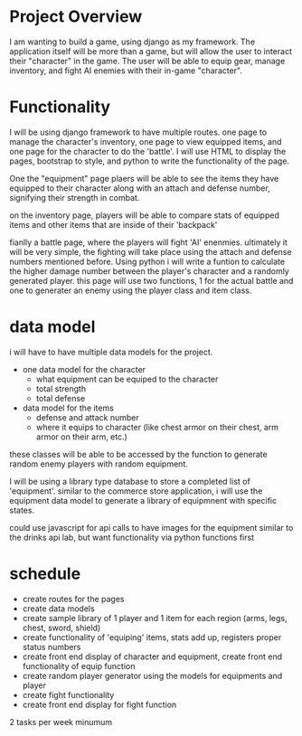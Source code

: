 # Project Overview
I am wanting to build a game, using django as my framework. The application itself will be more than a game, but will allow the user to interact their "character" in the game. The user will be able to equip gear, manage inventory, and fight AI enemies with their in-game "character".

# Functionality
I will be using django framework to have multiple routes. one page to manage the character's inventory, one page to view equipped items, and one page for the character to do the 'battle'. I will use HTML to display the pages, bootstrap to style, and python to write the functionality of the page. 

One the "equipment" page plaers will be able to see the items they have equipped to their character along with an attach and defense number, signifying their strength in combat. 

on the inventory page, players will be able to compare stats of equipped items and other items that are inside of their 'backpack' 

fianlly a battle page, where the players will fight 'AI' enenmies. ultimately it will be very simple, the fighting will take place using the attach and defense numbers mentioned before. Using python i will write a funtion to calculate the higher damage number between the player's character and a randomly generated player. this page will use two functions, 1 for the actual battle and one to generater an enemy using the player class and item class.

# data model
i will have to have multiple data models for the project. 
- one data model for the character
    - what equipment can be equiped to the   character
    - total strength
    - total defense
- data model for the items
    - defense and attack number
    - where it equips to character (like chest armor on their chest, arm armor on their arm, etc.)

these classes will be able to be accessed by the function to generate random enemy players with random equipment. 

I will be using a library type database to store a completed list of 'equipment'. similar to the commerce store application, i will use the equipment data model to generate a library of equipmnent with specific states. 

could use javascript for api calls to have images for the  equipment similar to the drinks api lab, but want functionality via python functions first
# schedule

- create routes for the pages
- create data models 
- create sample library of 1 player and 1 item for each region (arms, legs, chest, sword, shield)
- create functionality of 'equiping' items, stats add up, registers proper status numbers
- create front end display of character and equipment, create front end functionality of equip function
- create random player generator using the models for equipments and player
- create fight functionality
- create front end display for fight function

2 tasks per week minumum